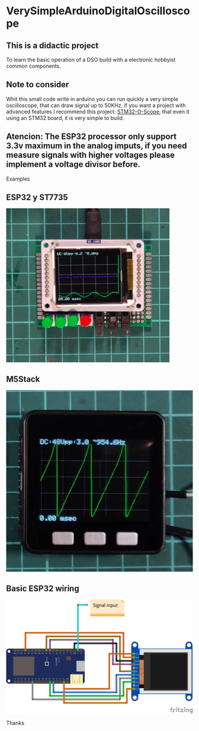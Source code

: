 # VerySimpleArduinoDigitalOscilloscope

## This is a didactic project
To learn the basic operation of a DSO build with a electronic hobbyist common components.

## Note to consider
Whit this small code write in arduino you can run quickly a very simple oscilloscope, that can draw signal up to 50KHz, if you want a project with advanced features I recommend this project: [STM32-O-Scope](https://github.com/pingumacpenguin/STM32-O-Scope/), that even it using an STM32 board, it is very simple to build.

## Atencion: The ESP32 processor only support 3.3v maximum in the analog imputs, if you need measure signals with higher voltages please implement a voltage divisor before.

Examples

## ESP32 y ST7735

![ESP32](ESP32Osc.png)

## M5Stack

![M5Stack](M5StackOsc.png)

## Basic ESP32 wiring

![Wiring](ESP32OSCFritzing.png)

Thanks
